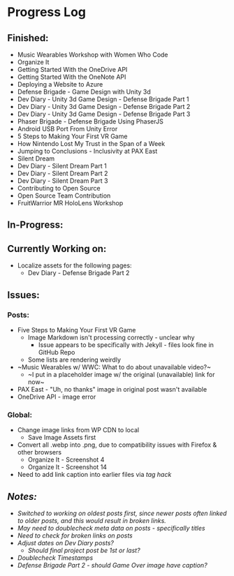 # Progress Log

## Finished:
* Music Wearables Workshop with Women Who Code
* Organize It
* Getting Started With the OneDrive API
* Getting Started With the OneNote API
* Deploying a Website to Azure
* Defense Brigade - Game Design with Unity 3d 
* Dev Diary - Unity 3d Game Design - Defense Brigade Part 1
* Dev Diary - Unity 3d Game Design - Defense Brigade Part 2
* Dev Diary - Unity 3d Game Design - Defense Brigade Part 3
* Phaser Brigade - Defense Brigade Using PhaserJS
* Android USB Port From Unity Error
* 5 Steps to Making Your First VR Game
* How Nintendo Lost My Trust in the Span of a Week
* Jumping to Conclusions - Inclusivity at PAX East
* Silent Dream
* Dev Diary - Silent Dream Part 1
* Dev Diary - Silent Dream Part 2
* Dev Diary - Silent Dream Part 3
* Contributing to Open Source
* Open Source Team Contribution
* FruitWarrior MR HoloLens Workshop

## In-Progress:


## Currently Working on:
* Localize assets for the following pages:
    * Dev Diary - Defense Brigade Part 2

## Issues:

### Posts:
* Five Steps to Making Your First VR Game
    * Image Markdown isn't processing correctly - unclear why
        * Issue appears to be specifically with Jekyll - files look fine in GitHub Repo
    * Some lists are rendering weirdly
* ~Music Wearables w/ WWC: What to do about unavailable video?~
    * ~I put in a placeholder image w/ the original (unavailable) link for now~
* PAX East - "Uh, no thanks" image in original post wasn't available
* OneDrive API - image error

### Global:
* Change image links from WP CDN to local
    * Save Image Assets first
* Convert all .webp into .png, due to compatibility issues with Firefox & other browsers
    * Organize It - Screenshot 4
    * Organize It - Screenshot 14
* Need to add link caption into earlier files via <em> tag hack

## Notes:
* Switched to working on oldest posts first, since newer posts often linked to older posts, and this would result in broken links.
* May need to doublecheck meta data on posts - specifically titles
* Need to check for broken links on posts
* Adjust dates on Dev Diary posts?
    * Should final project post be 1st or last?
* Doublecheck Timestamps
* Defense Brigade Part 2 - should Game Over image have caption?

